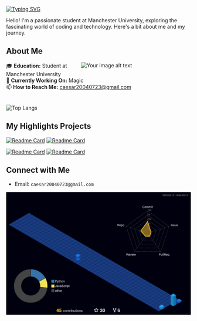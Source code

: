[![Typing SVG](https://readme-typing-svg.herokuapp.com?font=Fira+Code&weight=500&size=30&duration=4000&pause=1000&color=CA3DF7&random=false&width=535&lines=Welcome+to+Xuanpei's+Hub!+%F0%9F%91%8B+)](https://git.io/typing-svg)

Hello! I'm a passionate student at Manchester University, exploring the fascinating world of coding and technology. Here's a bit about me and my journey.



## About Me
<img align="right" src="https://github.com/Caesar723/Caesar723/assets/76422688/081e0f47-550b-4a28-a7b6-082f904a6980" alt="Your image alt text" width="300"/>

🎓 **Education:** Student at Manchester University  
🔭 **Currently Working On:** Magic  
📫 **How to Reach Me:** caesar20040723@gmail.com  
</br>
</br>
 ![Top Langs](https://github-readme-stats.vercel.app/api/top-langs/?username=Caesar723&layout=compact&theme=tokyonight)
</br>

  

## My Highlights Projects

[![Readme Card](https://github-readme-stats.vercel.app/api/pin/?username=Caesar723&repo=Magic&theme=tokyonight)](https://github.com/Caesar723/Magic)
[![Readme Card](https://github-readme-stats.vercel.app/api/pin/?username=Caesar723&repo=Birthday_gift_for_KaKa&theme=tokyonight)](https://github.com/Caesar723/Birthday_gift_for_KaKa)

[![Readme Card](https://github-readme-stats.vercel.app/api/pin/?username=Caesar723&repo=TheDayOfSagittarius3&theme=tokyonight)](https://github.com/Caesar723/TheDayOfSagittarius3)
[![Readme Card](https://github-readme-stats.vercel.app/api/pin/?username=Caesar723&repo=MAZE_3D&theme=tokyonight)](https://github.com/Caesar723/MAZE_3D)


## Connect with Me

- Email: `caesar20040723@gmail.com`



![](./profile-3d-contrib/profile-night-view.svg)
